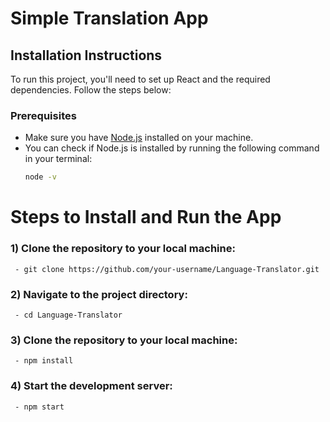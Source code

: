 # Simple Translation App

## Installation Instructions

To run this project, you'll need to set up React and the required dependencies. Follow the steps below:

### Prerequisites
- Make sure you have [Node.js](https://nodejs.org/) installed on your machine.
- You can check if Node.js is installed by running the following command in your terminal:
  ```bash
  node -v

# Steps to Install and Run the App

### 1) Clone the repository to your local machine:

     - git clone https://github.com/your-username/Language-Translator.git

### 2) Navigate to the project directory:

     - cd Language-Translator

### 3) Clone the repository to your local machine:

     - npm install

### 4) Start the development server:

     - npm start
